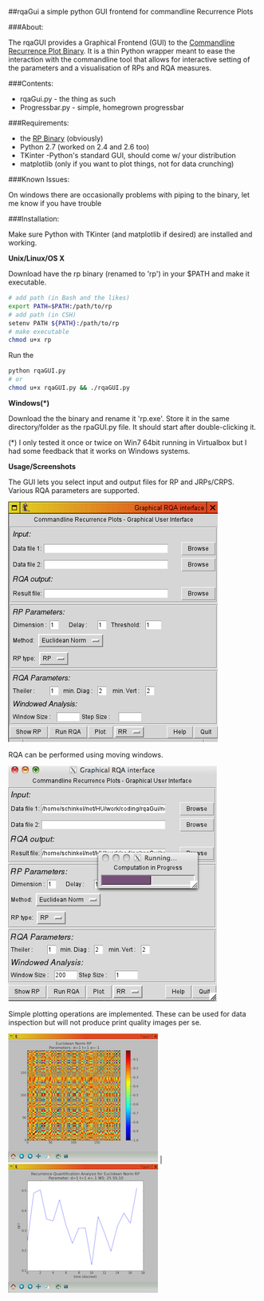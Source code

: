 ##rqaGui
 a simple python GUI frontend for commandline Recurrence Plots

###About:

The rqaGUI provides a Graphical Frontend (GUI) to the [Commandline Recurrence Plot Binary](http://tocsy.pik-potsdam.de/commandline-rp.php). It is a thin Python wrapper meant to ease the interaction with the commandline tool that allows for interactive setting of the parameters and a visualisation of RPs and RQA measures.

###Contents:

  * rqaGui.py - the thing as such
  * Progressbar.py - simple, homegrown progressbar

###Requirements:

  * the [RP Binary](http://tocsy.pik-potsdam.de/commandline-rp.php) (obviously)
  * Python 2.7 (worked on 2.4 and 2.6 too)
  * TKinter -Python's  standard GUI, should come w/ your distribution
  * matplotlib (only if you want to plot things, not  for data crunching)

###Known Issues:

On windows there are occasionally problems with piping to the binary, let me know if you have trouble

###Installation:

Make sure  Python with TKinter (and matplotlib if desired) are installed and working.

**Unix/Linux/OS X**

Download have the rp binary (renamed to 'rp') in your $PATH and make it executable.

```sh
# add path (in Bash and the likes)
export PATH=$PATH:/path/to/rp
# add path (in CSH)
setenv PATH ${PATH}:/path/to/rp
# make executable
chmod u+x rp
```

Run the
```sh
python rqaGUI.py
# or
chmod u+x rqaGUI.py && ./rqaGUI.py
```

**Windows(*)**

Download the the binary and rename it  'rp.exe'. Store it in the  same directory/folder as the rpaGUI.py file. It should start after double-clicking it.

(*) I only tested it once or twice on Win7 64bit running in  Virtualbox but I had some feedback that it works on Windows systems.

**Usage/Screenshots**

The GUI lets you  select input and output files for RP and JRPs/CRPS. Various RQA parameters are supported.

![Startup](img/rqaGUI01.png)

RQA can be performed using moving windows.

![Crunch data w/ shifting windows ](img/rqaGUI04.png)

Simple plotting operations are implemented. These can be used for data inspection but will not produce print quality images per se.

![RPs/CRPs/JRPs and distance matrices](img/rqaGUI02.png) | ![Plot RQA measures](img/rqaGUI03.png)







